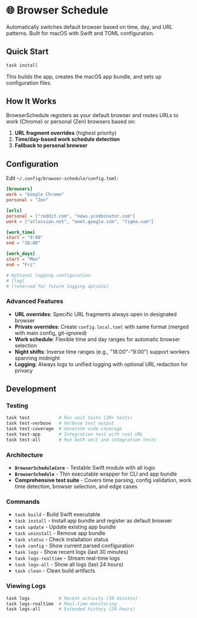 # 🌐 Browser Schedule

Automatically switches default browser based on time, day, and URL patterns. Built for macOS with Swift and TOML configuration.

## Quick Start

```sh
task install
```

This builds the app, creates the macOS app bundle, and sets up configuration files.

## How It Works

BrowserSchedule registers as your default browser and routes URLs to work (Chrome) or personal (Zen) browsers based on:

1. **URL fragment overrides** (highest priority)
2. **Time/day-based work schedule detection** 
3. **Fallback to personal browser**

## Configuration

Edit `~/.config/browser-schedule/config.toml`:

```toml
[browsers]
work = "Google Chrome"
personal = "Zen"

[urls]
personal = ["reddit.com", "news.ycombinator.com"]
work = ["atlassian.net", "meet.google.com", "figma.com"]

[work_time]
start = "9:00"
end = "18:00"

[work_days]
start = "Mon"
end = "Fri"

# Optional logging configuration
# [log]
# (reserved for future logging options)
```

### Advanced Features

- **URL overrides**: Specific URL fragments always open in designated browser
- **Private overrides**: Create `config.local.toml` with same format (merged with main config, git-ignored)
- **Work schedule**: Flexible time and day ranges for automatic browser selection
- **Night shifts**: Inverse time ranges (e.g., "18:00"-"9:00") support workers spanning midnight
- **Logging**: Always logs to unified logging with optional URL redaction for privacy

## Development

### Testing

```sh
task test           # Run unit tests (30+ tests)
task test-verbose   # Verbose test output
task test-coverage  # Generate code coverage
task test-app       # Integration test with real URL
task test-all       # Run both unit and integration tests
```

### Architecture

- **`BrowserScheduleCore`** - Testable Swift module with all logic
- **`BrowserSchedule`** - Thin executable wrapper for CLI and app bundle
- **Comprehensive test suite** - Covers time parsing, config validation, work time detection, browser selection, and edge cases

### Commands

- `task build` - Build Swift executable
- `task install` - Install app bundle and register as default browser  
- `task update` - Update existing app bundle
- `task uninstall` - Remove app bundle
- `task status` - Check installation status
- `task config` - Show current parsed configuration
- `task logs` - Show recent logs (last 30 minutes)
- `task logs-realtime` - Stream real-time logs  
- `task logs-all` - Show all logs (last 24 hours)
- `task clean` - Clean build artifacts

### Viewing Logs

```sh
task logs           # Recent activity (30 minutes)
task logs-realtime  # Real-time monitoring  
task logs-all       # Extended history (24 hours)
```
